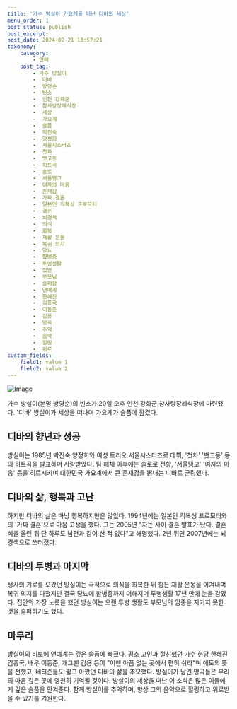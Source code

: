 ```yaml
---
title: '가수 방실이 가요계를 떠난 디바의 세상'
menu_order: 1
post_status: publish
post_excerpt: 
post_date: 2024-02-21 13:57:21
taxonomy:
    category:
        - 연예
    post_tag:
        - 가수 방실이
        -  디바
        -  방영순
        -  빈소
        -  인천 강화군
        -  참사랑장례식장
        -  세상
        -  가요계
        -  슬픔
        -  박진숙
        -  양정희
        -  서울시스터즈
        -  첫차
        -  뱃고동
        -  히트곡
        -  솔로
        -  서울탱고
        -  여자의 마음
        -  존재감
        -  가짜 결혼
        -  일본인 킥복싱 프로모터
        -  결혼
        -  뇌경색
        -  의식
        -  회복
        -  재활 운동
        -  복귀 의지
        -  당뇨
        -  합병증
        -  투병생활
        -  집안
        -  부모님
        -  슬퍼함
        -  연예계
        -  한혜진
        -  김흥국
        -  이동준
        -  김용
        -  명곡
        -  추억
        -  음악
        -  힐링
        -  위로
custom_fields:
    field1: value 1
    field2: value 2
---
```


![Image](https://mimgnews.pstatic.net/image/076/2024/02/21/2024022101001393100183531_20240221063902134.jpg?type=w540)

가수 방실이(본명 방영순)의 빈소가 20일 오후 인천 강화군 참사랑장례식장에 마련됐다. '디바' 방실이가 세상을 떠나며 가요계가 슬픔에 잠겼다. 
## 디바의 향년과 성공
방실이는 1985년 박진숙 양정희와 여성 트리오 서울시스터즈로 데뷔, '첫차' '뱃고동' 등의 히트곡을 발표하며 사랑받았다. 팀 해체 이후에는 솔로로 전향, '서울탱고' '여자의 마음' 등을 히트시키며 대한민국 가요계에서 큰 존재감을 뽐내는 디바로 군림했다.
## 디바의 삶, 행복과 고난
하지만 디바의 삶은 마냥 행복하지만은 않았다. 1994년에는 일본인 킥복싱 프로모터와의 '가짜 결혼'으로 마음 고생을 했다. 그는 2005년 "자는 사이 결혼 발표가 났다. 결혼식을 올린 뒤 단 하루도 남편과 같이 산 적 없다"고 해명했다. 2년 뒤인 2007년에는 뇌경색으로 쓰러졌다.
## 디바의 투병과 마지막
생사의 기로를 오갔던 방실이는 극적으로 의식을 회복한 뒤 힘든 재활 운동을 이겨내며 복귀 의지를 다졌지만 결국 당뇨에 합병증까지 더해지며 투병생활 17년 만에 눈을 감았다. 집안의 가장 노릇을 했던 방실이는 오랜 투병 생활도 부모님의 임종을 지키지 못한 것을 슬퍼하기도 했다.
## 마무리
방실이의 비보에 연예계는 깊은 슬픔에 빠졌다. 평소 고인과 절친했던 가수 현당 한혜진 김흥국, 배우 이동준, 개그맨 김용 등이 "이젠 아픔 없는 곳에서 편히 쉬라"며 애도의 뜻을 전했고, 네티즌들도 짧고 아팠던 디바의 삶을 추모했다. 방실이가 남긴 명곡들은 우리의 마음 깊은 곳에 영원히 기억될 것이다. 방실이의 세상을 떠난 이 소식은 많은 이들에게 깊은 슬픔을 안겨준다. 함께 방실이를 추억하며, 항상 그의 음악으로 힐링하고 위로받을 수 있기를 기원한다.
